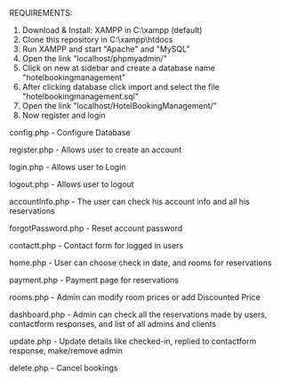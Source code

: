 REQUIREMENTS:
1. Download & Install: XAMPP in C:\xampp (default)
2. Clone this repository in C:\xampp\htdocs
3. Run XAMPP and start "Apache" and "MySQL"
4. Open the link "localhost/phpmyadmin/"
5. Click on new at sidebar and create a database name "hotelbookingmanagement"
6. After clicking database click import and select the file "hotelbookingmanagement.sql"
4. Open the link "localhost/HotelBookingManagement/"
8. Now register and login



config.php - Configure Database

register.php - Allows user to create an account

login.php - Allows user to Login

logout.php - Allows user to logout

accountInfo.php - The user can check his account info and all his reservations

forgotPassword.php - Reset account password

contactt.php - Contact form for logged in users

home.php - User can choose check in date, and rooms for reservations

payment.php - Payment page for reservations

rooms.php - Admin can modify room prices or add Discounted Price

dashboard.php - Admin can check all the reservations made by users, contactform responses, and list of all admins and clients

update.php - Update details like checked-in, replied to contactform response, make/remove admin

delete.php - Cancel bookings
